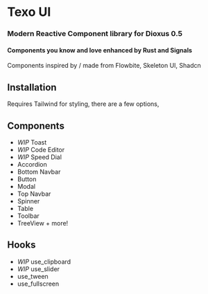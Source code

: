 # Texo UI
### Modern Reactive Component library for Dioxus 0.5
#### Components you know and love enhanced by Rust and Signals

Components inspired by / made from Flowbite, Skeleton UI, Shadcn

## Installation
Requires Tailwind for styling, there are a few options,

## Components
- *WIP* Toast
- *WIP* Code Editor
- *WIP* Speed Dial
- Accordion
- Bottom Navbar
- Button
- Modal
- Top Navbar
- Spinner
- Table
- Toolbar
- TreeView + more!

## Hooks
- *WIP* use_clipboard
- *WIP* use_slider
- use_tween
- use_fullscreen
